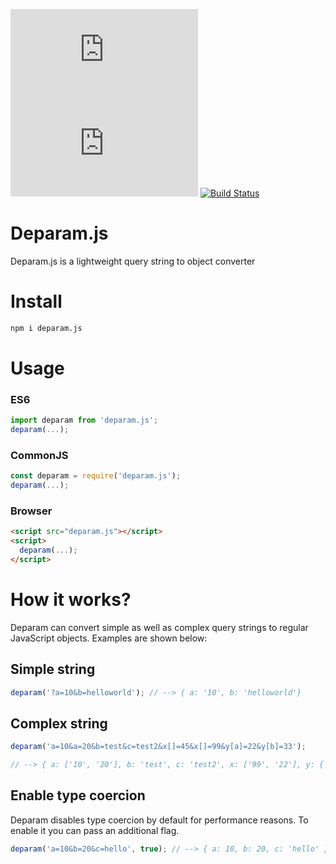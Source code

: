 ![GitHub package.json version](https://img.shields.io/github/package-json/v/scssyworks/deparam.js) ![GitHub](https://img.shields.io/github/license/scssyworks/deparam.js) [![Build Status](https://travis-ci.org/scssyworks/deparam.js.svg?branch=master)](https://travis-ci.org/scssyworks/deparam.js)

# Deparam.js

Deparam.js is a lightweight query string to object converter

# Install

```sh
npm i deparam.js
```

# Usage

### ES6

```js
import deparam from 'deparam.js';
deparam(...);
```

### CommonJS

```js
const deparam = require('deparam.js');
deparam(...);
```

### Browser

```html
<script src="deparam.js"></script>
<script>
  deparam(...);
</script>
```

# How it works?

Deparam can convert simple as well as complex query strings to regular JavaScript objects. Examples are shown below:

## Simple string

```js
deparam('?a=10&b=helloworld'); // --> { a: '10', b: 'helloworld'}
```

## Complex string

```js
deparam('a=10&a=20&b=test&c=test2&x[]=45&x[]=99&y[a]=22&y[b]=33');

// --> { a: ['10', '20'], b: 'test', c: 'test2', x: ['99', '22'], y: { a: '22', b: '33' } }
```

## Enable type coercion

Deparam disables type coercion by default for performance reasons. To enable it you can pass an additional flag.

```js
deparam('a=10&b=20&c=hello', true); // --> { a: 10, b: 20, c: 'hello' }
```
